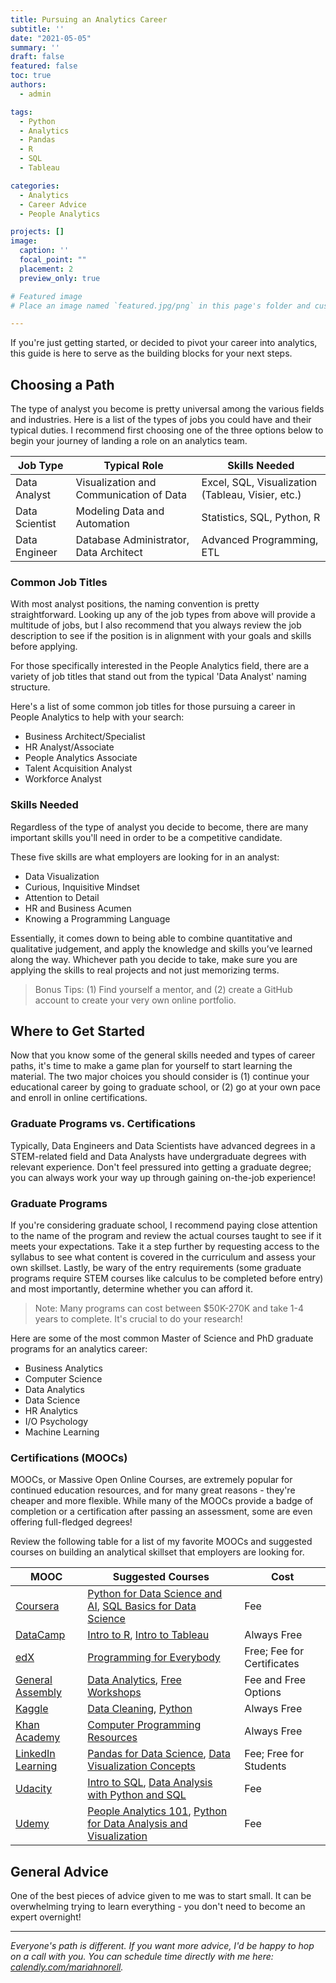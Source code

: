 ```yaml
---
title: Pursuing an Analytics Career
subtitle: ''
date: "2021-05-05"
summary: ''
draft: false
featured: false
toc: true
authors:
  - admin

tags:
  - Python
  - Analytics
  - Pandas
  - R
  - SQL
  - Tableau

categories:
  - Analytics
  - Career Advice
  - People Analytics

projects: []
image:
  caption: ''
  focal_point: ""
  placement: 2
  preview_only: true

# Featured image
# Place an image named `featured.jpg/png` in this page's folder and customize its options here.

---
```


If you're just getting started, or decided to pivot your career into analytics, this guide is here to serve as the building blocks for your next steps.

## Choosing a Path

The type of analyst you become is pretty universal among the various fields and industries. Here is a list of the types of jobs you could have and their typical duties. I recommend first choosing one of the three options below to begin your journey of landing a role on an analytics team.

| Job Type  | Typical Role | Skills Needed |
| ------------- | ------------- | ------------- |
| Data Analyst | Visualization and Communication of Data | Excel, SQL, Visualization (Tableau, Visier, etc.) |
| Data Scientist | Modeling Data and Automation | Statistics, SQL, Python, R |
| Data Engineer | Database Administrator, Data Architect | Advanced Programming, ETL |

### Common Job Titles

With most analyst positions, the naming convention is pretty straightforward. Looking up any of the job types from above will provide a multitude of jobs, but I also recommend that you always review the job description to see if the position is in alignment with your goals and skills before applying.

For those specifically interested in the People Analytics field, there are a variety of job titles that stand out from the typical 'Data Analyst' naming structure.

Here's a list of some common job titles for those pursuing a career in People Analytics to help with your search:

- Business Architect/Specialist
- HR Analyst/Associate
- People Analytics Associate
- Talent Acquisition Analyst
- Workforce Analyst

### Skills Needed

Regardless of the type of analyst you decide to become, there are many important skills you'll need in order to be a competitive candidate.

These five skills are what employers are looking for in an analyst:

- Data Visualization
- Curious, Inquisitive Mindset
- Attention to Detail
- HR and Business Acumen
- Knowing a Programming Language

Essentially, it comes down to being able to combine quantitative and qualitative judgement, and apply the knowledge and skills you’ve learned along the way. Whichever path you decide to take, make sure you are applying the skills to real projects and not just memorizing terms.

> Bonus Tips: (1) Find yourself a mentor, and (2) create a GitHub account to create your very own online portfolio.

## Where to Get Started

Now that you know some of the general skills needed and types of career paths, it's time to make a game plan for yourself to start learning the material. The two major choices you should consider is (1) continue your educational career by going to graduate school, or (2) go at your own pace and enroll in online certifications.

### Graduate Programs vs. Certifications

Typically, Data Engineers and Data Scientists have advanced degrees in a STEM-related field and Data Analysts have undergraduate degrees with relevant experience. Don't feel pressured into getting a graduate degree; you can always work your way up through gaining on-the-job experience!

### Graduate Programs

If you're considering graduate school, I recommend paying close attention to the name of the program and review the actual courses taught to see if it meets your expectations. Take it a step further by requesting access to the syllabus to see what content is covered in the curriculum and assess your own skillset. Lastly, be wary of the entry requirements (some graduate programs require STEM courses like calculus to be completed before entry) and most importantly, determine whether you can afford it.

> Note: Many programs can cost between $50K-270K and take 1-4 years to complete. It's crucial to do your research!

Here are some of the most common Master of Science and PhD graduate programs for an analytics career:

- Business Analytics
- Computer Science
- Data Analytics
- Data Science
- HR Analytics
- I/O Psychology
- Machine Learning

### Certifications (MOOCs)

MOOCs, or Massive Open Online Courses, are extremely popular for continued education resources, and for many great reasons - they're cheaper and more flexible. While many of the MOOCs provide a badge of completion or a certification after passing an assessment, some are even offering full-fledged degrees!

Review the following table for a list of my favorite MOOCs and suggested courses on building an analytical skillset that employers are looking for.

| MOOC  | Suggested Courses | Cost |
| ------------- | ------------- | ------------- |
| [Coursera](https://www.coursera.org/) | [Python for Data Science and AI](https://www.coursera.org/learn/python-for-applied-data-science-ai), [SQL Basics for Data Science](https://www.coursera.org/specializations/learn-sql-basics-data-science) | Fee |
| [DataCamp](https://www.datacamp.com/) | [Intro to R](https://www.datacamp.com/courses/free-introduction-to-r), [Intro to Tableau](https://www.datacamp.com/courses/introduction-to-tableau) | Always Free |
| [edX](https://www.edx.org/) | [Programming for Everybody](https://www.edx.org/course/programming-for-everybody-getting-started-with-pyt) | Free; Fee for Certificates |
| [General Assembly](https://generalassemb.ly) | [Data Analytics](https://generalassemb.ly/education/data-analytics/), [Free Workshops](https://generalassemb.ly/education?dateType=any&event=true&format=classes-workshops&free=true&workshop=true) | Fee and Free Options |
| [Kaggle](https://www.kaggle.com/) | [Data Cleaning](https://www.kaggle.com/learn/data-cleaning), [Python](https://www.kaggle.com/learn/python) | Always Free |
| [Khan Academy](https://www.khanacademy.org) | [Computer Programming Resources](https://www.khanacademy.org/computing) | Always Free |
| [LinkedIn Learning](https://www.linkedin.com/learning/) | [Pandas for Data Science](https://www.linkedin.com/learning/pandas-for-data-science/welcome?u=2071660), [Data Visualization Concepts](https://www.linkedin.com/learning/paths/become-a-data-visualization-specialist-concepts?u=2071660) | Fee; Free for Students |
| [Udacity](https://www.udacity.com/) | [Intro to SQL](https://www.udacity.com/course/learn-sql--nd072), [Data Analysis with Python and SQL](https://www.udacity.com/course/data-analyst-nanodegree--nd002) | Fee |
| [Udemy](https://www.udemy.com/) | [People Analytics 101](https://www.udemy.com/course/peopleanalytics101/), [Python for Data Analysis and Visualization](https://www.udemy.com/course/learning-python-for-data-analysis-and-visualization/) | Fee |

## General Advice

One of the best pieces of advice given to me was to start small. It can be overwhelming trying to learn everything - you don't need to become an expert overnight!

---

*Everyone's path is different. If you want more advice, I'd be happy to hop on a call with you. You can schedule time directly with me here: [calendly.com/mariahnorell](https://calendly.com/mariahnorell).*
